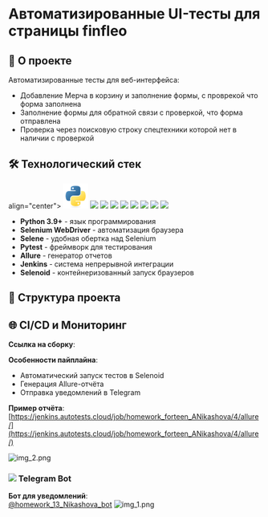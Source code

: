# Автоматизированные UI-тесты для страницы finfleo

## 📌 О проекте

Автоматизированные тесты для веб-интерфейса:
- Добавление Мерча в корзину и заполнение формы, с проврекой что форма заполнена
- Заполнение формы для обратной связи с проверкой, что форма отправлена
- Проверка через поисковую строку спецтехники которой нет в наличии с проверкой 

## 🛠 Технологический стек

<p> align="center">
  <img src="sources/icon/python-original.svg" width="50"> <img src="media/icons/pytest.png" width="50"> <img src="media/icons/selene.png" width="50"> <img src="media/icons/selenoid.png" width="50"> <img src="media/icons/jenkins.png" width="50"> <img   src="media/icons/allure_report.png" width="50"> <img src="media/icons/allure_testops.png" width="50"> <img src="media/icons/jira.png" width="50"> <img src="media/icons/tg.png" width="50">
</p>


- **Python 3.9+** - язык программирования
- **Selenium WebDriver** - автоматизация браузера
- **Selene** - удобная обертка над Selenium
- **Pytest** - фреймворк для тестирования
- **Allure** - генератор отчетов
- **Jenkins** - система непрерывной интеграции
- **Selenoid** - контейнеризованный запуск браузеров

## 📂 Структура проекта

## 🌐 CI/CD и Мониторинг


**Ссылка на сборку**:  

**Особенности пайплайна**:
- Автоматический запуск тестов в Selenoid
- Генерация Allure-отчёта
- Отправка уведомлений в Telegram

**Пример отчёта**:  
[https://jenkins.autotests.cloud/job/homework_forteen_ANikashova/4/allure/](https://jenkins.autotests.cloud/job/homework_forteen_ANikashova/4/allure/)

![img_2.png](img_2.png)

### <img src="https://telegram.org/img/t_logo.png" width="20"> Telegram Bot
**Бот для уведомлений**:  
[@homework_13_Nikashova_bot](https://t.me/homework_13_Nikashova_bot)
![img_1.png](img_1.png)
